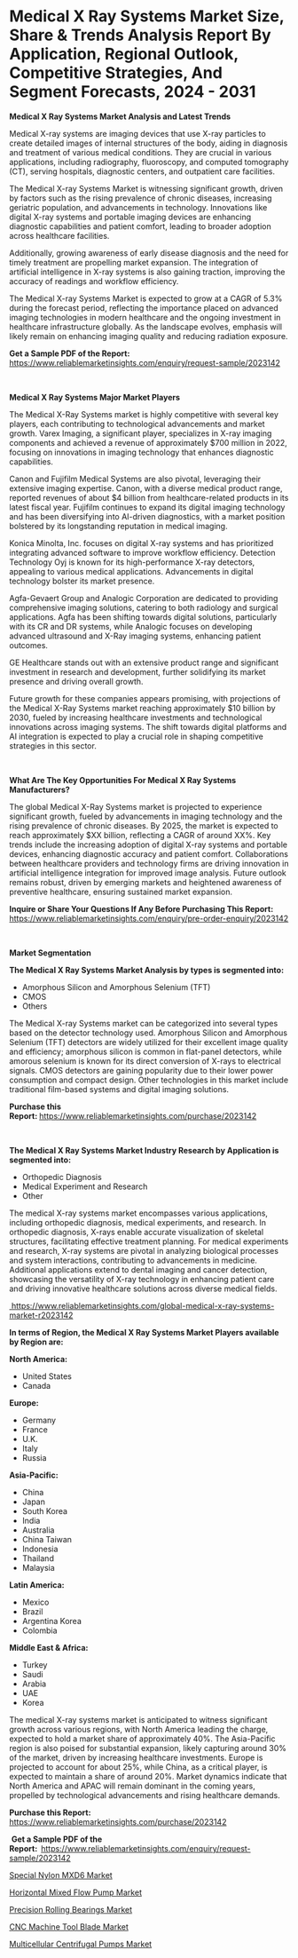 <p><h1>Medical X Ray Systems Market Size, Share & Trends Analysis Report By Application, Regional Outlook, Competitive Strategies, And Segment Forecasts, 2024 - 2031</h1></p><p><strong>Medical X Ray Systems Market Analysis and Latest Trends</strong></p>
<p><p>Medical X-ray systems are imaging devices that use X-ray particles to create detailed images of internal structures of the body, aiding in diagnosis and treatment of various medical conditions. They are crucial in various applications, including radiography, fluoroscopy, and computed tomography (CT), serving hospitals, diagnostic centers, and outpatient care facilities.</p><p>The Medical X-ray Systems Market is witnessing significant growth, driven by factors such as the rising prevalence of chronic diseases, increasing geriatric population, and advancements in technology. Innovations like digital X-ray systems and portable imaging devices are enhancing diagnostic capabilities and patient comfort, leading to broader adoption across healthcare facilities.</p><p>Additionally, growing awareness of early disease diagnosis and the need for timely treatment are propelling market expansion. The integration of artificial intelligence in X-ray systems is also gaining traction, improving the accuracy of readings and workflow efficiency.</p><p>The Medical X-ray Systems Market is expected to grow at a CAGR of 5.3% during the forecast period, reflecting the importance placed on advanced imaging technologies in modern healthcare and the ongoing investment in healthcare infrastructure globally. As the landscape evolves, emphasis will likely remain on enhancing imaging quality and reducing radiation exposure.</p></p>
<p><strong>Get a Sample PDF of the Report:&nbsp;</strong> <a href="https://www.reliablemarketinsights.com/enquiry/request-sample/2023142?utm_campaign=1731&utm_medium=2&utm_source=Github&utm_content=ia&utm_term=28102024&utm_id=medical-x-ray-systems">https://www.reliablemarketinsights.com/enquiry/request-sample/2023142</a></p>
<p>&nbsp;</p>
<p><strong>Medical X Ray Systems Major Market Players</strong></p>
<p><p>The Medical X-Ray Systems market is highly competitive with several key players, each contributing to technological advancements and market growth. Varex Imaging, a significant player, specializes in X-ray imaging components and achieved a revenue of approximately $700 million in 2022, focusing on innovations in imaging technology that enhances diagnostic capabilities.</p><p>Canon and Fujifilm Medical Systems are also pivotal, leveraging their extensive imaging expertise. Canon, with a diverse medical product range, reported revenues of about $4 billion from healthcare-related products in its latest fiscal year. Fujifilm continues to expand its digital imaging technology and has been diversifying into AI-driven diagnostics, with a market position bolstered by its longstanding reputation in medical imaging.</p><p>Konica Minolta, Inc. focuses on digital X-ray systems and has prioritized integrating advanced software to improve workflow efficiency. Detection Technology Oyj is known for its high-performance X-ray detectors, appealing to various medical applications. Advancements in digital technology bolster its market presence.</p><p>Agfa-Gevaert Group and Analogic Corporation are dedicated to providing comprehensive imaging solutions, catering to both radiology and surgical applications. Agfa has been shifting towards digital solutions, particularly with its CR and DR systems, while Analogic focuses on developing advanced ultrasound and X-Ray imaging systems, enhancing patient outcomes.</p><p>GE Healthcare stands out with an extensive product range and significant investment in research and development, further solidifying its market presence and driving overall growth.</p><p>Future growth for these companies appears promising, with projections of the Medical X-Ray Systems market reaching approximately $10 billion by 2030, fueled by increasing healthcare investments and technological innovations across imaging systems. The shift towards digital platforms and AI integration is expected to play a crucial role in shaping competitive strategies in this sector.</p></p>
<p>&nbsp;</p>
<p><strong>What Are The Key Opportunities For Medical X Ray Systems Manufacturers?</strong></p>
<p><p>The global Medical X-Ray Systems market is projected to experience significant growth, fueled by advancements in imaging technology and the rising prevalence of chronic diseases. By 2025, the market is expected to reach approximately $XX billion, reflecting a CAGR of around XX%. Key trends include the increasing adoption of digital X-ray systems and portable devices, enhancing diagnostic accuracy and patient comfort. Collaborations between healthcare providers and technology firms are driving innovation in artificial intelligence integration for improved image analysis. Future outlook remains robust, driven by emerging markets and heightened awareness of preventive healthcare, ensuring sustained market expansion.</p></p>
<p><strong>Inquire or Share Your Questions If Any Before Purchasing This Report:</strong> <a href="https://www.reliablemarketinsights.com/enquiry/pre-order-enquiry/2023142?utm_campaign=1731&utm_medium=2&utm_source=Github&utm_content=ia&utm_term=28102024&utm_id=medical-x-ray-systems">https://www.reliablemarketinsights.com/enquiry/pre-order-enquiry/2023142</a></p>
<p>&nbsp;</p>
<p><strong>Market Segmentation</strong></p>
<p><strong>The Medical X Ray Systems Market Analysis by types is segmented into:</strong></p>
<p><ul><li>Amorphous Silicon and Amorphous Selenium (TFT)</li><li>CMOS</li><li>Others</li></ul></p>
<p><p>The Medical X-ray Systems market can be categorized into several types based on the detector technology used. Amorphous Silicon and Amorphous Selenium (TFT) detectors are widely utilized for their excellent image quality and efficiency; amorphous silicon is common in flat-panel detectors, while amorous selenium is known for its direct conversion of X-rays to electrical signals. CMOS detectors are gaining popularity due to their lower power consumption and compact design. Other technologies in this market include traditional film-based systems and digital imaging solutions.</p></p>
<p><strong>Purchase this Report:&nbsp;</strong><a href="https://www.reliablemarketinsights.com/purchase/2023142?utm_campaign=1731&utm_medium=2&utm_source=Github&utm_content=ia&utm_term=28102024&utm_id=medical-x-ray-systems">https://www.reliablemarketinsights.com/purchase/2023142</a></p>
<p>&nbsp;</p>
<p><strong>The Medical X Ray Systems Market Industry Research by Application is segmented into:</strong></p>
<p><ul><li>Orthopedic Diagnosis</li><li>Medical Experiment and Research</li><li>Other</li></ul></p>
<p><p>The medical X-ray systems market encompasses various applications, including orthopedic diagnosis, medical experiments, and research. In orthopedic diagnosis, X-rays enable accurate visualization of skeletal structures, facilitating effective treatment planning. For medical experiments and research, X-ray systems are pivotal in analyzing biological processes and system interactions, contributing to advancements in medicine. Additional applications extend to dental imaging and cancer detection, showcasing the versatility of X-ray technology in enhancing patient care and driving innovative healthcare solutions across diverse medical fields.</p></p>
<p><a href="https://www.reliablemarketinsights.com/global-medical-x-ray-systems-market-r2023142?utm_campaign=1731&utm_medium=2&utm_source=Github&utm_content=ia&utm_term=28102024&utm_id=medical-x-ray-systems">&nbsp;https://www.reliablemarketinsights.com/global-medical-x-ray-systems-market-r2023142</a></p>
<p><strong>In terms of Region, the Medical X Ray Systems Market Players available by Region are:</strong></p>
<p>
    <p> <strong> North America: </strong>
        <ul>
            <li>United States</li>
            <li>Canada</li>
        </ul>
        </p> 
    <p> <strong> Europe: </strong>
        <ul>
            <li>Germany</li>
            <li>France</li>
            <li>U.K.</li>
            <li>Italy</li>
            <li>Russia</li>
        </ul>
        </p> 
    <p> <strong> Asia-Pacific: </strong>
        <ul>
            <li>China</li>
            <li>Japan</li>
            <li>South Korea</li>
            <li>India</li>
            <li>Australia</li>
            <li>China Taiwan</li>
            <li>Indonesia</li>
            <li>Thailand</li>
            <li>Malaysia</li>
        </ul>
        </p> 
    <p> <strong> Latin America: </strong>
        <ul>
            <li>Mexico</li>
            <li>Brazil</li>
            <li>Argentina Korea</li>
            <li>Colombia</li>
        </ul>
        </p> 
    <p> <strong> Middle East & Africa: </strong>
        <ul>
            <li>Turkey</li>
            <li>Saudi</li>
            <li>Arabia</li>
            <li>UAE</li>
            <li>Korea</li>
        </ul>
    </p>
    </p>
<p><p>The medical X-ray systems market is anticipated to witness significant growth across various regions, with North America leading the charge, expected to hold a market share of approximately 40%. The Asia-Pacific region is also poised for substantial expansion, likely capturing around 30% of the market, driven by increasing healthcare investments. Europe is projected to account for about 25%, while China, as a critical player, is expected to maintain a share of around 20%. Market dynamics indicate that North America and APAC will remain dominant in the coming years, propelled by technological advancements and rising healthcare demands.</p></p>
<p><strong>Purchase this Report: </strong><a href="https://www.reliablemarketinsights.com/purchase/2023142?utm_campaign=1731&utm_medium=2&utm_source=Github&utm_content=ia&utm_term=28102024&utm_id=medical-x-ray-systems">https://www.reliablemarketinsights.com/purchase/2023142</a></p>
<p>&nbsp;<strong>Get a Sample PDF of the Report:&nbsp;&nbsp;</strong><a href="https://www.reliablemarketinsights.com/enquiry/request-sample/2023142?utm_campaign=1731&utm_medium=2&utm_source=Github&utm_content=ia&utm_term=28102024&utm_id=medical-x-ray-systems">https://www.reliablemarketinsights.com/enquiry/request-sample/2023142</a></p>
<p><strong></strong></p>
<p><p><a href="https://www.linkedin.com/pulse/special-nylon-mxd6-market-report-product-type-end-use-application-vgfqf?utm_campaign=1731&utm_medium=2&utm_source=Github&utm_content=ia&utm_term=28102024&utm_id=medical-x-ray-systems">Special Nylon MXD6 Market</a></p><p><a href="https://www.linkedin.com/pulse/horizontal-mixed-flow-pump-landscape-product-spectrum-market-pcu0f?utm_campaign=1731&utm_medium=2&utm_source=Github&utm_content=ia&utm_term=28102024&utm_id=medical-x-ray-systems">Horizontal Mixed Flow Pump Market</a></p><p><a href="https://www.linkedin.com/pulse/precision-rolling-bearings-market-global-regional-analysis-n9sif?utm_campaign=1731&utm_medium=2&utm_source=Github&utm_content=ia&utm_term=28102024&utm_id=medical-x-ray-systems">Precision Rolling Bearings Market</a></p><p><a href="https://www.linkedin.com/pulse/cnc-machine-tool-blade-market-segmentation-geographical-regions-sgccf?utm_campaign=1731&utm_medium=2&utm_source=Github&utm_content=ia&utm_term=28102024&utm_id=medical-x-ray-systems">CNC Machine Tool Blade Market</a></p><p><a href="https://www.linkedin.com/pulse/unveiling-market-trends-global-multicellular-centrifugal-xxuef?utm_campaign=1731&utm_medium=2&utm_source=Github&utm_content=ia&utm_term=28102024&utm_id=medical-x-ray-systems">Multicellular Centrifugal Pumps Market</a></p></p>